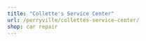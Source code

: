 ```yaml
---
title: "Collette's Service Center"
url: /perryville/collettes-service-center/
shop: car repair
---
```

